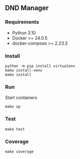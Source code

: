 ## DND Manager

### Requirements
- Python 3.10
- Docker >=  24.0.5
- docker-compose >= 2.23.3

### Install
```shell
python -m pip install virtualenv
make install-venv
make install
```

### Run
Start containers  
```shell
make up
```

### Test
```shell
make test
```

### Coverage
```shell
make coverage
```
